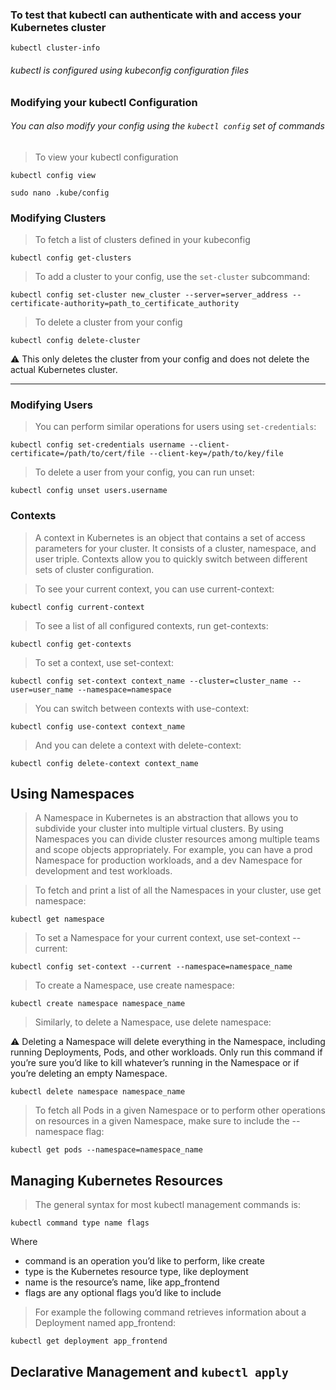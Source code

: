### To test that kubectl can authenticate with and access your Kubernetes cluster

```
kubectl cluster-info
```
###### kubectl is configured using kubeconfig configuration files

### Modifying your kubectl Configuration

###### You can also modify your config using the `kubectl config` set of commands

> To view your kubectl configuration

```
kubectl config view
```
```
sudo nano .kube/config
```

### Modifying Clusters

> To fetch a list of clusters defined in your kubeconfig

```
kubectl config get-clusters
```

> To add a cluster to your config, use the `set-cluster` subcommand:

```
kubectl config set-cluster new_cluster --server=server_address --certificate-authority=path_to_certificate_authority
```
> To delete a cluster from your config

```
kubectl config delete-cluster
```

⚠️ This only deletes the cluster from your config and does not delete the actual Kubernetes cluster.

---

### Modifying Users

> You can perform similar operations for users using `set-credentials`:

```
kubectl config set-credentials username --client-certificate=/path/to/cert/file --client-key=/path/to/key/file
```
> To delete a user from your config, you can run unset:

```
kubectl config unset users.username
```
### Contexts

> A context in Kubernetes is an object that contains a set of access parameters for your cluster. It consists of a cluster, namespace, and user triple. Contexts allow you to quickly switch between different sets of cluster configuration.

> To see your current context, you can use current-context:

```
kubectl config current-context
```
> To see a list of all configured contexts, run get-contexts:

```
kubectl config get-contexts
```

> To set a context, use set-context:

```
kubectl config set-context context_name --cluster=cluster_name --user=user_name --namespace=namespace
```


>You can switch between contexts with use-context:

```
kubectl config use-context context_name
```

> And you can delete a context with delete-context:

```
kubectl config delete-context context_name
```

## Using Namespaces


> A Namespace in Kubernetes is an abstraction that allows you to subdivide your cluster into multiple virtual clusters. By using Namespaces you can divide cluster resources among multiple teams and scope objects appropriately. For example, you can have a prod Namespace for production workloads, and a dev Namespace for development and test workloads.

> To fetch and print a list of all the Namespaces in your cluster, use get namespace:

```
kubectl get namespace
```

> To set a Namespace for your current context, use set-context --current:

```
kubectl config set-context --current --namespace=namespace_name
```

> To create a Namespace, use create namespace:

```
kubectl create namespace namespace_name
```

> Similarly, to delete a Namespace, use delete namespace:

⚠️ Deleting a Namespace will delete everything in the Namespace, including running Deployments, Pods, and other workloads. Only run this command if you’re sure you’d like to kill whatever’s running in the Namespace or if you’re deleting an empty Namespace.

```
kubectl delete namespace namespace_name
```

> To fetch all Pods in a given Namespace or to perform other operations on resources in a given Namespace, make sure to include the --namespace flag:

```
kubectl get pods --namespace=namespace_name
```

## Managing Kubernetes Resources


> The general syntax for most kubectl management commands is:

```
kubectl command type name flags
```
Where

- command is an operation you’d like to perform, like create
- type is the Kubernetes resource type, like deployment
- name is the resource’s name, like app_frontend
- flags are any optional flags you’d like to include

> For example the following command retrieves information about a Deployment named app_frontend:

```
kubectl get deployment app_frontend
```

## Declarative Management and `kubectl apply`


 
